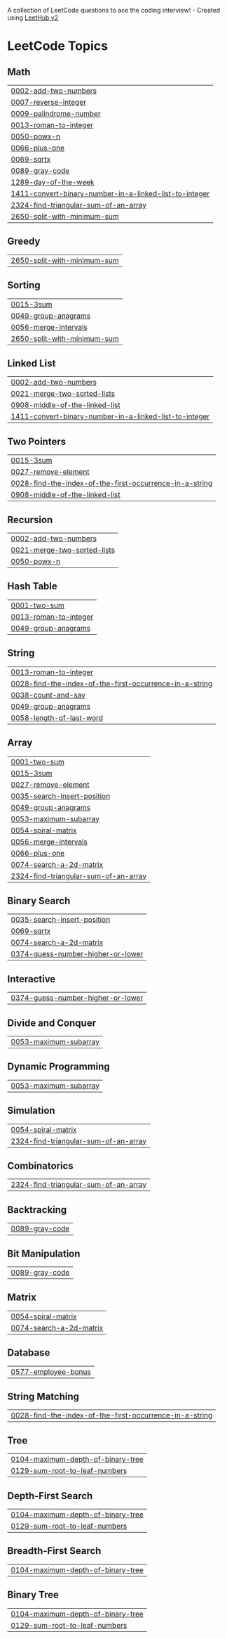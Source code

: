 A collection of LeetCode questions to ace the coding interview! - Created using [LeetHub v2](https://github.com/arunbhardwaj/LeetHub-2.0)
<!---LeetCode Topics Start-->
# LeetCode Topics
## Math
|  |
| ------- |
| [0002-add-two-numbers](https://github.com/SUDHITHA4225/leetcode/tree/master/0002-add-two-numbers) |
| [0007-reverse-integer](https://github.com/SUDHITHA4225/leetcode/tree/master/0007-reverse-integer) |
| [0009-palindrome-number](https://github.com/SUDHITHA4225/leetcode/tree/master/0009-palindrome-number) |
| [0013-roman-to-integer](https://github.com/SUDHITHA4225/leetcode/tree/master/0013-roman-to-integer) |
| [0050-powx-n](https://github.com/SUDHITHA4225/leetcode/tree/master/0050-powx-n) |
| [0066-plus-one](https://github.com/SUDHITHA4225/leetcode/tree/master/0066-plus-one) |
| [0069-sqrtx](https://github.com/SUDHITHA4225/leetcode/tree/master/0069-sqrtx) |
| [0089-gray-code](https://github.com/SUDHITHA4225/leetcode/tree/master/0089-gray-code) |
| [1289-day-of-the-week](https://github.com/SUDHITHA4225/leetcode/tree/master/1289-day-of-the-week) |
| [1411-convert-binary-number-in-a-linked-list-to-integer](https://github.com/SUDHITHA4225/leetcode/tree/master/1411-convert-binary-number-in-a-linked-list-to-integer) |
| [2324-find-triangular-sum-of-an-array](https://github.com/SUDHITHA4225/leetcode/tree/master/2324-find-triangular-sum-of-an-array) |
| [2650-split-with-minimum-sum](https://github.com/SUDHITHA4225/leetcode/tree/master/2650-split-with-minimum-sum) |
## Greedy
|  |
| ------- |
| [2650-split-with-minimum-sum](https://github.com/SUDHITHA4225/leetcode/tree/master/2650-split-with-minimum-sum) |
## Sorting
|  |
| ------- |
| [0015-3sum](https://github.com/SUDHITHA4225/leetcode/tree/master/0015-3sum) |
| [0049-group-anagrams](https://github.com/SUDHITHA4225/leetcode/tree/master/0049-group-anagrams) |
| [0056-merge-intervals](https://github.com/SUDHITHA4225/leetcode/tree/master/0056-merge-intervals) |
| [2650-split-with-minimum-sum](https://github.com/SUDHITHA4225/leetcode/tree/master/2650-split-with-minimum-sum) |
## Linked List
|  |
| ------- |
| [0002-add-two-numbers](https://github.com/SUDHITHA4225/leetcode/tree/master/0002-add-two-numbers) |
| [0021-merge-two-sorted-lists](https://github.com/SUDHITHA4225/leetcode/tree/master/0021-merge-two-sorted-lists) |
| [0908-middle-of-the-linked-list](https://github.com/SUDHITHA4225/leetcode/tree/master/0908-middle-of-the-linked-list) |
| [1411-convert-binary-number-in-a-linked-list-to-integer](https://github.com/SUDHITHA4225/leetcode/tree/master/1411-convert-binary-number-in-a-linked-list-to-integer) |
## Two Pointers
|  |
| ------- |
| [0015-3sum](https://github.com/SUDHITHA4225/leetcode/tree/master/0015-3sum) |
| [0027-remove-element](https://github.com/SUDHITHA4225/leetcode/tree/master/0027-remove-element) |
| [0028-find-the-index-of-the-first-occurrence-in-a-string](https://github.com/SUDHITHA4225/leetcode/tree/master/0028-find-the-index-of-the-first-occurrence-in-a-string) |
| [0908-middle-of-the-linked-list](https://github.com/SUDHITHA4225/leetcode/tree/master/0908-middle-of-the-linked-list) |
## Recursion
|  |
| ------- |
| [0002-add-two-numbers](https://github.com/SUDHITHA4225/leetcode/tree/master/0002-add-two-numbers) |
| [0021-merge-two-sorted-lists](https://github.com/SUDHITHA4225/leetcode/tree/master/0021-merge-two-sorted-lists) |
| [0050-powx-n](https://github.com/SUDHITHA4225/leetcode/tree/master/0050-powx-n) |
## Hash Table
|  |
| ------- |
| [0001-two-sum](https://github.com/SUDHITHA4225/leetcode/tree/master/0001-two-sum) |
| [0013-roman-to-integer](https://github.com/SUDHITHA4225/leetcode/tree/master/0013-roman-to-integer) |
| [0049-group-anagrams](https://github.com/SUDHITHA4225/leetcode/tree/master/0049-group-anagrams) |
## String
|  |
| ------- |
| [0013-roman-to-integer](https://github.com/SUDHITHA4225/leetcode/tree/master/0013-roman-to-integer) |
| [0028-find-the-index-of-the-first-occurrence-in-a-string](https://github.com/SUDHITHA4225/leetcode/tree/master/0028-find-the-index-of-the-first-occurrence-in-a-string) |
| [0038-count-and-say](https://github.com/SUDHITHA4225/leetcode/tree/master/0038-count-and-say) |
| [0049-group-anagrams](https://github.com/SUDHITHA4225/leetcode/tree/master/0049-group-anagrams) |
| [0058-length-of-last-word](https://github.com/SUDHITHA4225/leetcode/tree/master/0058-length-of-last-word) |
## Array
|  |
| ------- |
| [0001-two-sum](https://github.com/SUDHITHA4225/leetcode/tree/master/0001-two-sum) |
| [0015-3sum](https://github.com/SUDHITHA4225/leetcode/tree/master/0015-3sum) |
| [0027-remove-element](https://github.com/SUDHITHA4225/leetcode/tree/master/0027-remove-element) |
| [0035-search-insert-position](https://github.com/SUDHITHA4225/leetcode/tree/master/0035-search-insert-position) |
| [0049-group-anagrams](https://github.com/SUDHITHA4225/leetcode/tree/master/0049-group-anagrams) |
| [0053-maximum-subarray](https://github.com/SUDHITHA4225/leetcode/tree/master/0053-maximum-subarray) |
| [0054-spiral-matrix](https://github.com/SUDHITHA4225/leetcode/tree/master/0054-spiral-matrix) |
| [0056-merge-intervals](https://github.com/SUDHITHA4225/leetcode/tree/master/0056-merge-intervals) |
| [0066-plus-one](https://github.com/SUDHITHA4225/leetcode/tree/master/0066-plus-one) |
| [0074-search-a-2d-matrix](https://github.com/SUDHITHA4225/leetcode/tree/master/0074-search-a-2d-matrix) |
| [2324-find-triangular-sum-of-an-array](https://github.com/SUDHITHA4225/leetcode/tree/master/2324-find-triangular-sum-of-an-array) |
## Binary Search
|  |
| ------- |
| [0035-search-insert-position](https://github.com/SUDHITHA4225/leetcode/tree/master/0035-search-insert-position) |
| [0069-sqrtx](https://github.com/SUDHITHA4225/leetcode/tree/master/0069-sqrtx) |
| [0074-search-a-2d-matrix](https://github.com/SUDHITHA4225/leetcode/tree/master/0074-search-a-2d-matrix) |
| [0374-guess-number-higher-or-lower](https://github.com/SUDHITHA4225/leetcode/tree/master/0374-guess-number-higher-or-lower) |
## Interactive
|  |
| ------- |
| [0374-guess-number-higher-or-lower](https://github.com/SUDHITHA4225/leetcode/tree/master/0374-guess-number-higher-or-lower) |
## Divide and Conquer
|  |
| ------- |
| [0053-maximum-subarray](https://github.com/SUDHITHA4225/leetcode/tree/master/0053-maximum-subarray) |
## Dynamic Programming
|  |
| ------- |
| [0053-maximum-subarray](https://github.com/SUDHITHA4225/leetcode/tree/master/0053-maximum-subarray) |
## Simulation
|  |
| ------- |
| [0054-spiral-matrix](https://github.com/SUDHITHA4225/leetcode/tree/master/0054-spiral-matrix) |
| [2324-find-triangular-sum-of-an-array](https://github.com/SUDHITHA4225/leetcode/tree/master/2324-find-triangular-sum-of-an-array) |
## Combinatorics
|  |
| ------- |
| [2324-find-triangular-sum-of-an-array](https://github.com/SUDHITHA4225/leetcode/tree/master/2324-find-triangular-sum-of-an-array) |
## Backtracking
|  |
| ------- |
| [0089-gray-code](https://github.com/SUDHITHA4225/leetcode/tree/master/0089-gray-code) |
## Bit Manipulation
|  |
| ------- |
| [0089-gray-code](https://github.com/SUDHITHA4225/leetcode/tree/master/0089-gray-code) |
## Matrix
|  |
| ------- |
| [0054-spiral-matrix](https://github.com/SUDHITHA4225/leetcode/tree/master/0054-spiral-matrix) |
| [0074-search-a-2d-matrix](https://github.com/SUDHITHA4225/leetcode/tree/master/0074-search-a-2d-matrix) |
## Database
|  |
| ------- |
| [0577-employee-bonus](https://github.com/SUDHITHA4225/leetcode/tree/master/0577-employee-bonus) |
## String Matching
|  |
| ------- |
| [0028-find-the-index-of-the-first-occurrence-in-a-string](https://github.com/SUDHITHA4225/leetcode/tree/master/0028-find-the-index-of-the-first-occurrence-in-a-string) |
## Tree
|  |
| ------- |
| [0104-maximum-depth-of-binary-tree](https://github.com/SUDHITHA4225/leetcode/tree/master/0104-maximum-depth-of-binary-tree) |
| [0129-sum-root-to-leaf-numbers](https://github.com/SUDHITHA4225/leetcode/tree/master/0129-sum-root-to-leaf-numbers) |
## Depth-First Search
|  |
| ------- |
| [0104-maximum-depth-of-binary-tree](https://github.com/SUDHITHA4225/leetcode/tree/master/0104-maximum-depth-of-binary-tree) |
| [0129-sum-root-to-leaf-numbers](https://github.com/SUDHITHA4225/leetcode/tree/master/0129-sum-root-to-leaf-numbers) |
## Breadth-First Search
|  |
| ------- |
| [0104-maximum-depth-of-binary-tree](https://github.com/SUDHITHA4225/leetcode/tree/master/0104-maximum-depth-of-binary-tree) |
## Binary Tree
|  |
| ------- |
| [0104-maximum-depth-of-binary-tree](https://github.com/SUDHITHA4225/leetcode/tree/master/0104-maximum-depth-of-binary-tree) |
| [0129-sum-root-to-leaf-numbers](https://github.com/SUDHITHA4225/leetcode/tree/master/0129-sum-root-to-leaf-numbers) |
<!---LeetCode Topics End-->